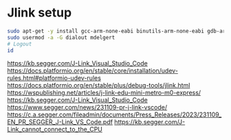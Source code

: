 # Jlink setup
```bash
sudo apt-get -y install gcc-arm-none-eabi binutils-arm-none-eabi gdb-arm-none-eabi openocd
sudo usermod -a -G dialout mdelgert
# Logout
id
```
https://kb.segger.com/J-Link_Visual_Studio_Code
https://docs.platformio.org/en/stable/core/installation/udev-rules.html#platformio-udev-rules
https://docs.platformio.org/en/stable/plus/debug-tools/jlink.html
https://wspublishing.net/articles/j-link-edu-mini-metro-m0-express/
https://kb.segger.com/J-Link_Visual_Studio_Code
https://www.segger.com/news/231109-pr-j-link-vscode/
https://c.a.segger.com/fileadmin/documents/Press_Releases/2023/231109_EN_PR_SEGGER_J-Link_VS_Code.pdf
https://kb.segger.com/J-Link_cannot_connect_to_the_CPU